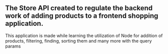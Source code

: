 ## The Store API created to regulate the backend work of adding products to a frontend shopping application.

This application is made while learning the utilization of Node for addition of products, filtering, finding, sorting them and many more with the query params
